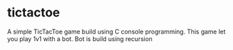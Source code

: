 # tictactoe
A simple TicTacToe game build using C console programming. This game let you play 1v1 with a bot. Bot is build using recursion
